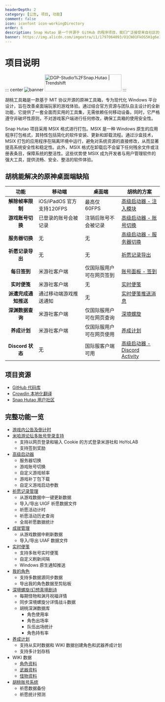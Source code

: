 ```yaml
---
headerDepth: 2
category: [公告, 项目, 功能]
comment: false
icon: iconfont icon-workingDirectory
order: 6
description: Snap Hutao 是一个开源于 GitHub 的程序项目，我们广泛接受来自社区的合作以让这个项目获得更多的活力。
banner: https://img.alicdn.com/imgextra/i1/1797064093/O1CN01FkOS5H1g6e1z8LCaD_!!1797064093.png
---
```


# 项目说明

::: center
![banner](https://img.alicdn.com/imgextra/i1/1797064093/O1CN01vWmKzl1g6e2VIEODU_!!1797064093.png_.webp)
<a href="https://trendshift.io/repositories/2009" target="_blank"><img src="https://trendshift.io/api/badge/repositories/2009" alt="DGP-Studio%2FSnap.Hutao | Trendshift" style="width: 250px; height: 55px;" width="250" height="55"/></a>
:::

胡桃工具箱是一款基于 MIT 协议开源的原神工具箱，专为现代化 Windows 平台设计，旨在改善桌面端玩家的游戏体验。通过结合官方资源与团队自主设计的全新功能，它提供了一套全面而实用的工具集，无需依赖任何移动设备。同时，它严格遵守非破坏性原则，不对游戏客户端进行任何修改，确保工具箱的使用安全性。

Snap Hutao 项目采用 MSIX 格式进行打包。MSIX 是一种 Windows 原生的应用程序打包格式，其特性包括简化的软件安装、更新和卸载流程。通过沙盒技术，MSIX 打包的应用程序在隔离环境中运行，避免对系统资源的直接修改，从而显著提高系统安全性和稳定性。此外，MSIX 格式在卸载后不会留下任何残余文件或注册表条目，保障系统的整洁性。这些优势使 MSIX 成为开发者与用户管理软件的强大工具，提供流畅、安全、整洁的软件体验。

## 胡桃能解决的原神桌面端缺陷

|         功能         | 移动端                    | 桌面端                   | 胡桃的方案                                                            |
| :------------------: | ------------------------- | ------------------------ | --------------------------------------------------------------------- |
|   **解除帧率限制**   | iOS/iPadOS 官方支持120FPS | 最高仅 60FPS             | [高级启动器 - 注入模块](features/game-launcher.md#游戏帧率设置)       |
|   **游戏账号切换**   | 已登录的账号会被记录      | 注销后账号不会被记录     | [高级启动器 - 账号切换](features/game-launcher.md#账号保存)           |
|    **服务器切换**    | 无                        | 无                       | [高级启动器 - 服务器切换](features/game-launcher.md)                  |
|   **祈愿记录导出**   | 无                        | 无                       | [祈愿记录导出](features/wish-export.md)                               |
|     **每日签到**     | 米游社客户端              | 仅国际服用户可在网页签到 | [账号面板 - 签到](features/mhy-account-switch.md)                     |
|     **实时便笺**     | 米游社客户端              | 无                       | [实时便笺](features/real-time-notes.md)                               |
| **派遣完成通知推送** | 通过移动端游戏推送通知    | 无                       | [实时便笺推送消息](features/real-time-notes.md)                       |
|   **深渊数据查询**   | 米游社客户端              | 仅国际服用户可在网页查询 | [深境螺旋](features/hutao-API.md)                                     |
|     **养成计划**     | 米游社客户端              | 仅国际服用户可在网页使用 | [养成计划](features/develop-plan.md#养成计划)                         |
|   **Discord 状态**   | 无                        | 国际服客户端可用         | [高级启动器 - Discord Activity](features/game-launcher.md#高级启动器) |

## 项目资源

- [GitHub 代码库](https://github.com/DGP-Studio/Snap.Hutao)
- [Crowdin 本地化翻译](https://translate.hut.ao/)
- [Snap Hutao 用户社区](community.md)

## 完整功能一览

- [游戏内公告及倒计时](features/dashboard.md)
- [米哈游论坛多账号登录支持](features/mhy-account-switch.md)
  - 支持以网页登录和输入 Cookie 的方式登录米游社和 HoYoLAB
  - 支持签到奖励
- [高级启动器](features/game-launcher.md)
  - 服务器切换
  - 游戏账号切换
  - 自定义游戏帧率
  - 游戏补丁包下载
  - 自定义游戏启动参数
- [祈愿记录管理](features/wish-export.md)
  - 从游戏数据中一键更新数据
  - 导入/导出 UIGF 祈愿数据文件
  - 祈愿活动计时
  - 祈愿活动历史查询
  - 全局祈愿数据统计
- [成就管理](features/achievements.md)
  - 从游戏数据中刷新数据
  - 导入/导出 UIAF 数据文件
- [实时便笺](features/real-time-notes.md)
  - 支持多账号实时便笺
  - 自定义刷新间隔
  - Windows 原生通知推送
- [我的角色](features/character-data.md)
  - 支持多数据源同步数据
  - 导出我的角色数据至剪贴板
- [深境螺旋/幻想真境剧诗](features/hutao-API.md)
  - 每期怪物和渊月祝福详情
  - 同步深境螺旋分详情战斗数据
  - 胡桃深渊数据库
    - 角色使用率
    - 角色出场率
    - 队伍出场统计
    - 角色持有率
- [养成计划](features/develop-plan.md)
  - 支持从实时数据和 WIKI 数据创建角色和武器养成计划
  - 支持多计划存档
- WIKI 数据
  - [角色资料](features/character-wiki.md)
  - [武器资料](features/weapon-wiki.md)
  - [怪物资料](features/monster-wiki.md)
- [胡桃账号系统](features/hutao-settings.md#胡桃帐号)
  - 祈愿数据备份
  - 祈愿统计预测
